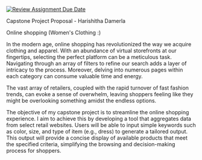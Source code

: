 [![Review Assignment Due Date](https://classroom.github.com/assets/deadline-readme-button-24ddc0f5d75046c5622901739e7c5dd533143b0c8e959d652212380cedb1ea36.svg)](https://classroom.github.com/a/1lXY_Wlg)

Capstone Project Proposal - Harishitha Damerla

Online shopping (Women's Clothing :)


In the modern age, online shopping has revolutionized the way we acquire clothing and apparel. With an abundance of virtual storefronts at our fingertips, selecting the perfect platform can be a meticulous task. Navigating through an array of filters to refine our search adds a layer of intricacy to the process. Moreover, delving into numerous pages within each category can consume valuable time and energy.

The vast array of retailers, coupled with the rapid turnover of fast fashion trends, can evoke a sense of overwhelm, leaving shoppers feeling like they might be overlooking something amidst the endless options.

The objective of my capstone project is to streamline the online shopping experience. I aim to achieve this by developing a tool that aggregates data from select retail websites. Users will be able to input simple keywords such as color, size, and type of item (e.g., dress) to generate a tailored output. This output will provide a concise display of available products that meet the specified criteria, simplifying the browsing and decision-making process for shoppers.
